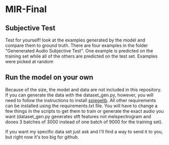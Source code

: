 # MIR-Final


## Subjective Test
Test for yourself! look at the examples generated by the model and compare them to ground truth. There are four examples in the folder "Genenerated Audio Subjective Test". One example is predicted on the training set while all of the others are predicted on the test set. Examples were picked at random

## Run the model on your own
Because of the size, the model and data are not included in this repository. If you can generate the data with the dataset_gen.py, however, you will need to follow the instructions to install [spiegelib](https://spiegelib.github.io/spiegelib/getting_started/installation.html). All other requirements can be installed using the requirements.txt file. You will have to change a few things in the scripts to get them to train or generate the exact audio you want (dataset_gen.py generates stft features not melspectrogram and dooes 3 batches of 3000 instead of one batch of 9000 for the training set).

If you want my specific data set just ask and I'll find a way to send it to you, but right now it's too big for github.
